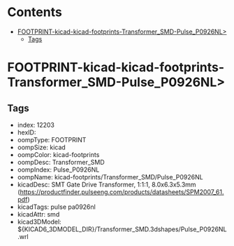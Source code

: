 



Contents
========

* [FOOTPRINT-kicad-kicad-footprints-Transformer_SMD-Pulse_P0926NL>](#footprint-kicad-kicad-footprints-transformer_smd-pulse_p0926nl)
	* [Tags](#tags)

# FOOTPRINT-kicad-kicad-footprints-Transformer_SMD-Pulse_P0926NL>

## Tags

- index: 12203
- hexID: 
- oompType: FOOTPRINT
- oompSize: kicad
- oompColor: kicad-footprints
- oompDesc: Transformer_SMD
- oompIndex: Pulse_P0926NL
- oompName: kicad-footprints/Transformer_SMD/Pulse_P0926NL
- kicadDesc: SMT Gate Drive Transformer, 1:1:1, 8.0x6.3x5.3mm (https://productfinder.pulseeng.com/products/datasheets/SPM2007_61.pdf)
- kicadTags: pulse pa0926nl
- kicadAttr: smd
- kicad3DModel: ${KICAD6_3DMODEL_DIR}/Transformer_SMD.3dshapes/Pulse_P0926NL.wrl
